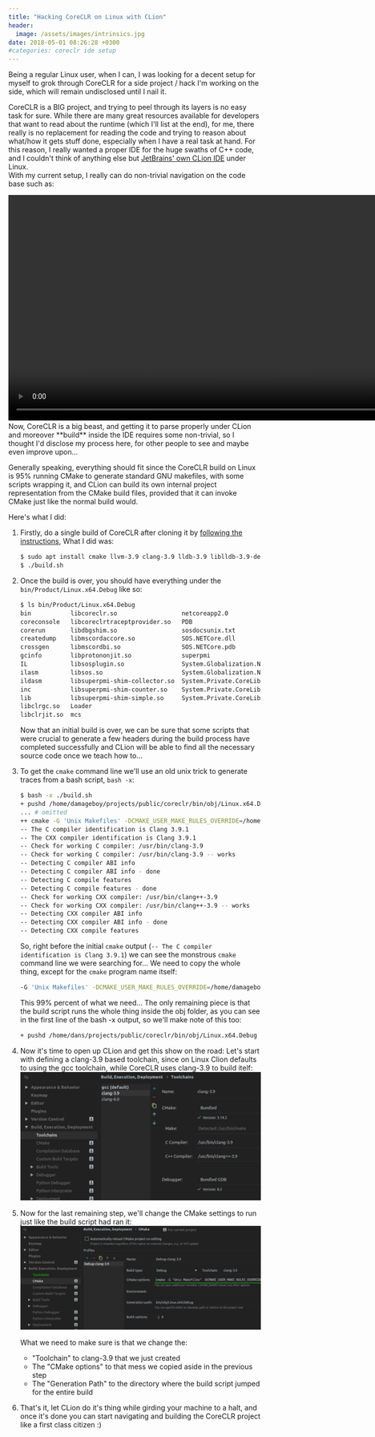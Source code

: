 ```yaml
---
title: "Hacking CoreCLR on Linux with CLion"
header:
  image: /assets/images/intrinsics.jpg
date: 2018-05-01 08:26:28 +0300
#categories: coreclr ide setup	
---
```


Being a regular Linux user, when I can, I was looking for a decent setup for myself to grok through CoreCLR for a side project / hack I'm working on the side, which will remain undisclosed until I nail it.

CoreCLR is a BIG project, and trying to peel through its layers is no easy task for sure. While there are many great resources available for developers that want to read about the runtime (which I'll list at the end), for me, there really is no replacement for reading the code and trying to reason about what/how it gets stuff done, especially when I have a real task at hand. For this reason, I really wanted a proper IDE for the huge swaths of C++ code, and I couldn't think of anything else but [JetBrains' own CLion IDE](https://www.jetbrains.com/clion/) under Linux.  
With my current setup, I really can do non-trivial navigation on the code base such as:

<video width="900" controls >
    <source src="../assets/images/clion-coreclr.webm" type="video/webm">
</video>
Now, CoreCLR is a big beast, and getting it to parse properly under CLion and moreover **build** inside the IDE requires some non-trivial, so I thought I'd disclose my process here, for other people to see and maybe even improve upon...

Generally speaking, everything should fit since the CoreCLR build on Linux is 95% running CMake to generate standard GNU makefiles, with some scripts wrapping it, and CLion can build its own internal project representation from the CMake build files, provided that it can invoke CMake just like the normal build would.

Here's what I did:

1. Firstly, do a single build of CoreCLR after cloning it by [following the instructions](https://github.com/dotnet/coreclr/blob/master/Documentation/building/linux-instructions.md#environment), What I did was:

   ```bash
   $ sudo apt install cmake llvm-3.9 clang-3.9 lldb-3.9 liblldb-3.9-dev libunwind8 libunwind8-dev gettext libicu-dev liblttng-ust-dev libcurl4-openssl-dev libssl-dev libnuma-dev libkrb5-dev
   $ ./build.sh
   ```

2. Once the build is over, you should have everything under the `bin/Product/Linux.x64.Debug` like so:

   ```bash
   $ ls bin/Product/Linux.x64.Debug
   bin           libcoreclr.so                  netcoreapp2.0
   coreconsole   libcoreclrtraceptprovider.so   PDB
   corerun       libdbgshim.so                  sosdocsunix.txt
   createdump    libmscordaccore.so             SOS.NETCore.dll
   crossgen      libmscordbi.so                 SOS.NETCore.pdb
   gcinfo        libprotononjit.so              superpmi
   IL            libsosplugin.so                System.Globalization.Native.a
   ilasm         libsos.so                      System.Globalization.Native.so
   ildasm        libsuperpmi-shim-collector.so  System.Private.CoreLib.dll
   inc           libsuperpmi-shim-counter.so    System.Private.CoreLib.ni.{fe21e59b-7903-49b4-b2d3-67de152c1d7d}.map
   lib           libsuperpmi-shim-simple.so     System.Private.CoreLib.xml
   libclrgc.so   Loader
   libclrjit.so  mcs
   ```

   Now that an initial build is over, we can be sure that some scripts that were crucial to generate a few headers during the build process have completed successfully and CLion will be able to find all the necessary source code once we teach how to...
   
3. To get the `cmake` command line we'll use an old unix trick to generate traces from a bash script, `bash -x`:

   ```bash
   $ bash -x ./build.sh
   + pushd /home/damageboy/projects/public/coreclr/bin/obj/Linux.x64.Debug
   ... # omitted
   ++ cmake -G 'Unix Makefiles' -DCMAKE_USER_MAKE_RULES_OVERRIDE=/home/damageboy/projects/public/coreclr/src/pal/tools/clang-compiler-override.txt -DCMAKE_AR=/usr/bin/llvm-ar-3.9 -DCMAKE_LINKER=/usr/bin/llvm-link-3.9 -DCMAKE_NM=/usr/bin/llvm-nm-3.9 -DCMAKE_OBJDUMP=/usr/bin/llvm-objdump-3.9 -DCMAKE_BUILD_TYPE=DEBUG '-DCMAKE_EXPORT_COMPILE_COMMANDS=1 ' -DCLR_CMAKE_ENABLE_CODE_COVERAGE=OFF -DCLR_CMAKE_COMPILER=Clang -DCLR_CMAKE_LINUX_ID=ubuntu -DCLR_CMAKE_TARGET_OS=Linux -DCLR_CMAKE_PACKAGES_DIR=/home/damageboy/projects/public/coreclr/packages -DCLR_CMAKE_PGO_INSTRUMENT=0 -DCLR_CMAKE_OPTDATA_VERSION=99.99.99-master-20190424.1 -DCLR_CMAKE_PGO_OPTIMIZE=1 -DCLR_CMAKE_BUILD_TESTS=ON /home/damageboy/projects/public/coreclr
   -- The C compiler identification is Clang 3.9.1
   -- The CXX compiler identification is Clang 3.9.1
   -- Check for working C compiler: /usr/bin/clang-3.9
   -- Check for working C compiler: /usr/bin/clang-3.9 -- works
   -- Detecting C compiler ABI info
   -- Detecting C compiler ABI info - done
   -- Detecting C compile features
   -- Detecting C compile features - done
   -- Check for working CXX compiler: /usr/bin/clang++-3.9
   -- Check for working CXX compiler: /usr/bin/clang++-3.9 -- works
   -- Detecting CXX compiler ABI info
   -- Detecting CXX compiler ABI info - done
   -- Detecting CXX compile features
   ```

   So, right before the initial `cmake` output (`-- The C compiler identification is Clang 3.9.1`) we can see the monstrous `cmake` command line we were searching for... We need to copy the whole thing, except for the `cmake` program name itself:

   ```bash
   -G 'Unix Makefiles' -DCMAKE_USER_MAKE_RULES_OVERRIDE=/home/damageboy/projects/public/coreclr/src/pal/tools/clang-compiler-override.txt -DCMAKE_AR=/usr/bin/llvm-ar-3.9 -DCMAKE_LINKER=/usr/bin/llvm-link-3.9 -DCMAKE_NM=/usr/bin/llvm-nm-3.9 -DCMAKE_OBJDUMP=/usr/bin/llvm-objdump-3.9 -DCMAKE_BUILD_TYPE=DEBUG '-DCMAKE_EXPORT_COMPILE_COMMANDS=1 ' -DCLR_CMAKE_ENABLE_CODE_COVERAGE=OFF -DCLR_CMAKE_COMPILER=Clang -DCLR_CMAKE_LINUX_ID=ubuntu -DCLR_CMAKE_TARGET_OS=Linux -DCLR_CMAKE_PACKAGES_DIR=/home/damageboy/projects/public/coreclr/packages -DCLR_CMAKE_PGO_INSTRUMENT=0 -DCLR_CMAKE_OPTDATA_VERSION=99.99.99-master-20190424.1 -DCLR_CMAKE_PGO_OPTIMIZE=1 -DCLR_CMAKE_BUILD_TESTS=ON /home/damageboy/projects/public/coreclr
   ```

   This 99% percent of what we need... The only remaining piece is that the build script runs the whole thing inside the obj folder, as you can see in the first line of the bash -x output, so we'll make note of this too:

   ```bash
   + pushd /home/dans/projects/public/coreclr/bin/obj/Linux.x64.Debug
   ```

4. Now it's time to open up CLion and get this show on the road:
   Let's start with defining a clang-3.9 based toolchain, since on Linux Clion defaults to using the gcc toolchain, while CoreCLR uses clang-3.9 to build itelf:![clion-toolchains-coreclr](../assets/images/clion-toolchains-coreclr.png)

5. Now for the last remaining step, we'll change the CMake settings to run just like the build script had ran it:
   ![clion-cmake-coreclr](../assets/images/clion-cmake-coreclr.png)

   What we need to make sure is that we change the:

   * "Toolchain" to clang-3.9 that we just created
   * The "CMake options" to that mess we copied aside in the previous step
   * The "Generation Path" to the directory where the build script jumped for the entire build

6. That's it, let CLion do it's thing while girding your machine to a halt, and once it's done you can start navigating and building the CoreCLR project like a first class citizen :)

